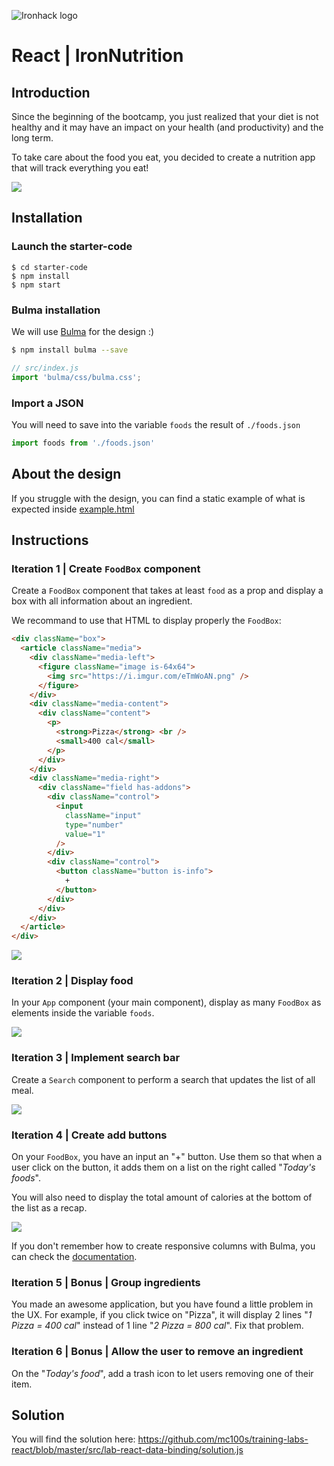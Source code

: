 ![Ironhack logo](https://i.imgur.com/1QgrNNw.png)

# React | IronNutrition

## Introduction

Since the beginning of the bootcamp, you just realized that your diet is not healthy and it may have an impact on your health (and productivity) and the long term. 

To take care about the food you eat, you decided to create a nutrition app that will track everything you eat!


![](https://media.giphy.com/media/fH0dyqpPJRvTbiF5rJ/giphy.gif)

## Installation 

### Launch the starter-code

```
$ cd starter-code
$ npm install
$ npm start
```


### Bulma installation

We will use [Bulma](https://bulma.io/) for the design :)

```sh
$ npm install bulma --save
```

```javascript
// src/index.js
import 'bulma/css/bulma.css';
```



### Import a JSON

You will need to save into the variable `foods` the result of `./foods.json`
```js
import foods from './foods.json'
```


## About the design

If you struggle with the design, you can find a static example of what is expected inside [example.html](example.html)


## Instructions

### Iteration 1 | Create `FoodBox` component

Create a `FoodBox` component that takes at least `food` as a prop and display a box with all information about an ingredient.

We recommand to use that HTML to display properly the `FoodBox`:

```html
<div className="box">
  <article className="media">
    <div className="media-left">
      <figure className="image is-64x64">
        <img src="https://i.imgur.com/eTmWoAN.png" />
      </figure>
    </div>
    <div className="media-content">
      <div className="content">
        <p>
          <strong>Pizza</strong> <br />
          <small>400 cal</small>
        </p>
      </div>
    </div>
    <div className="media-right">
      <div className="field has-addons">
        <div className="control">
          <input
            className="input"
            type="number" 
            value="1"
          />
        </div>
        <div className="control">
          <button className="button is-info">
            +
          </button>
        </div>
      </div>
    </div>
  </article>
</div>
```

![](https://i.imgur.com/bY9i5Rw.png)


### Iteration 2 | Display food

In your `App` component (your main component), display as many `FoodBox` as elements inside the variable `foods`.


![](https://i.imgur.com/3TVQJDO.png)


### Iteration 3 | Implement search bar

Create a `Search` component to perform a search that updates the list of all meal. 

![](https://i.imgur.com/XaOpAx8.png)



### Iteration 4 | Create add buttons

On your `FoodBox`, you have an input an "+" button. Use them so that when a user click on the button, it adds them on a list on the right called "*Today's foods*".

You will also need to display the total amount of calories at the bottom of the list as a recap.

![](https://media.giphy.com/media/fH0dyqpPJRvTbiF5rJ/giphy.gif)

If you don't remember how to create responsive columns with Bulma, you can check the [documentation](https://bulma.io/documentation/columns/basics/).


### Iteration 5 | Bonus | Group ingredients

You made an awesome application, but you have found a little problem in the UX. For example, if you click twice on "Pizza", it will display 2 lines "*1 Pizza = 400 cal*" instead of 1 line  "*2 Pizza = 800 cal*". Fix that problem.


### Iteration 6 | Bonus | Allow the user to remove an ingredient

On the "*Today's food*", add a trash icon to let users removing one of their item.



## Solution

You will find the solution here: https://github.com/mc100s/training-labs-react/blob/master/src/lab-react-data-binding/solution.js 
